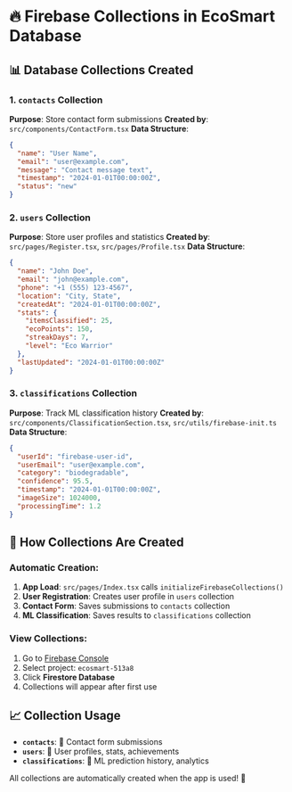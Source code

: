 # 🔥 Firebase Collections in EcoSmart Database

## 📊 **Database Collections Created**

### 1. **`contacts`** Collection
**Purpose**: Store contact form submissions
**Created by**: `src/components/ContactForm.tsx`
**Data Structure**:
```json
{
  "name": "User Name",
  "email": "user@example.com", 
  "message": "Contact message text",
  "timestamp": "2024-01-01T00:00:00Z",
  "status": "new"
}
```

### 2. **`users`** Collection  
**Purpose**: Store user profiles and statistics
**Created by**: `src/pages/Register.tsx`, `src/pages/Profile.tsx`
**Data Structure**:
```json
{
  "name": "John Doe",
  "email": "john@example.com",
  "phone": "+1 (555) 123-4567",
  "location": "City, State",
  "createdAt": "2024-01-01T00:00:00Z",
  "stats": {
    "itemsClassified": 25,
    "ecoPoints": 150,
    "streakDays": 7,
    "level": "Eco Warrior"
  },
  "lastUpdated": "2024-01-01T00:00:00Z"
}
```

### 3. **`classifications`** Collection
**Purpose**: Track ML classification history
**Created by**: `src/components/ClassificationSection.tsx`, `src/utils/firebase-init.ts`
**Data Structure**:
```json
{
  "userId": "firebase-user-id",
  "userEmail": "user@example.com",
  "category": "biodegradable",
  "confidence": 95.5,
  "timestamp": "2024-01-01T00:00:00Z",
  "imageSize": 1024000,
  "processingTime": 1.2
}
```

## 🎯 **How Collections Are Created**

### **Automatic Creation**:
1. **App Load**: `src/pages/Index.tsx` calls `initializeFirebaseCollections()`
2. **User Registration**: Creates user profile in `users` collection
3. **Contact Form**: Saves submissions to `contacts` collection  
4. **ML Classification**: Saves results to `classifications` collection

### **View Collections**:
1. Go to [Firebase Console](https://console.firebase.google.com)
2. Select project: `ecosmart-513a8`
3. Click **Firestore Database**
4. Collections will appear after first use

## 📈 **Collection Usage**

- **`contacts`**: 📧 Contact form submissions
- **`users`**: 👤 User profiles, stats, achievements
- **`classifications`**: 🤖 ML prediction history, analytics

All collections are automatically created when the app is used! 🌱